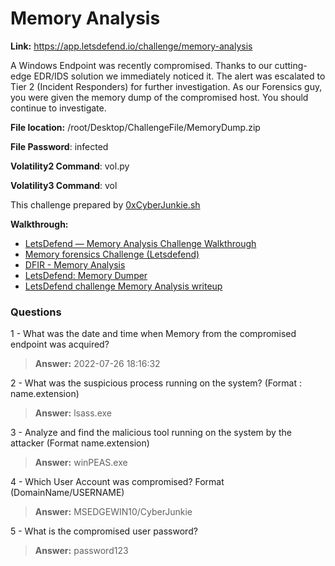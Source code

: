 # Memory Analysis

**Link:** https://app.letsdefend.io/challenge/memory-analysis

A  Windows Endpoint was recently compromised. Thanks to our cutting-edge  EDR/IDS solution we immediately noticed it. The alert was escalated to  Tier 2 (Incident Responders) for further investigation. As our Forensics guy, you were given the memory dump of the compromised host. You should continue to investigate. 

**File location:** /root/Desktop/ChallengeFile/MemoryDump.zip

**File Password**: infected

**Volatility2 Command**: vol.py

**Volatility3 Command**: vol

This challenge prepared by [0xCyberJunkie.sh](https://www.linkedin.com/in/abdullah-bin-yasin-4b418119a)

**Walkthrough:**

- [LetsDefend — Memory Analysis Challenge Walkthrough](https://stumblesec.medium.com/letsdefend-memory-analysis-challenge-walkthrough-with-volatility-3-f19472849453)
- [Memory forensics Challenge (Letsdefend)](https://cyberjunnkie.medium.com/memory-forensics-challenge-letsdefend-80ebbf6e40b2)
- [DFIR - Memory Analysis](https://www.youtube.com/watch?v=RpOd-OgjxMs)
- [LetsDefend: Memory Dumper](https://beginninghacking.net/2022/08/08/letsdefend-memory-dumper/)
- [LetsDefend challenge Memory Analysis writeup](https://mahim-firoj.medium.com/letsdefend-challenge-memory-analysis-writeup-9d6958ea3dac)

### Questions

1 - What was the date and time when Memory from the compromised endpoint was acquired?

> **Answer:** 2022-07-26 18:16:32

2 - What was the suspicious process running on the system? (Format : name.extension)

> **Answer:** lsass.exe

3 - Analyze and find the  malicious tool  running on the system by the attacker (Format name.extension)

> **Answer:**  winPEAS.exe 

4 - Which User Account was compromised? Format (DomainName/USERNAME)

> **Answer:** MSEDGEWIN10/CyberJunkie

5 - What is the compromised user password?

> **Answer:** password123